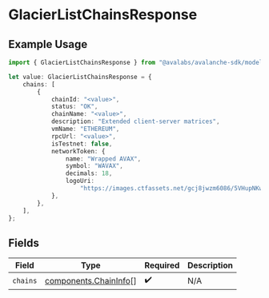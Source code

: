 # GlacierListChainsResponse

## Example Usage

```typescript
import { GlacierListChainsResponse } from "@avalabs/avalanche-sdk/models/components";

let value: GlacierListChainsResponse = {
    chains: [
        {
            chainId: "<value>",
            status: "OK",
            chainName: "<value>",
            description: "Extended client-server matrices",
            vmName: "ETHEREUM",
            rpcUrl: "<value>",
            isTestnet: false,
            networkToken: {
                name: "Wrapped AVAX",
                symbol: "WAVAX",
                decimals: 18,
                logoUri:
                    "https://images.ctfassets.net/gcj8jwzm6086/5VHupNKwnDYJvqMENeV7iJ/fdd6326b7a82c8388e4ee9d4be7062d4/avalanche-avax-logo.svg",
            },
        },
    ],
};
```

## Fields

| Field                                                          | Type                                                           | Required                                                       | Description                                                    |
| -------------------------------------------------------------- | -------------------------------------------------------------- | -------------------------------------------------------------- | -------------------------------------------------------------- |
| `chains`                                                       | [components.ChainInfo](../../models/components/chaininfo.md)[] | :heavy_check_mark:                                             | N/A                                                            |